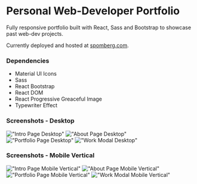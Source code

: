 # Personal Web-Developer Portfolio

Fully responsive portfolio built with React, Sass and Bootstrap to showcase past web-dev projects. 

Currently deployed and hosted at [spomberg.com](http://spomberg.com).

### Dependencies
- Material UI Icons
- Sass
- React Bootstrap
- React DOM
- React Progressive Greaceful Image
- Typewriter Effect

### Screenshots - Desktop
!["Intro Page Desktop"](https://github.com/spomberg/react-portfolio/blob/master/src/assets/images/main-page-desktop.png?raw=true)
!["About Page Desktop"](https://github.com/spomberg/react-portfolio/blob/master/src/assets/images/about-page-desktop.png?raw=true)
!["Portfolio Page Desktop"](https://github.com/spomberg/react-portfolio/blob/master/src/assets/images/portfolio-desktop.png?raw=true)
!["Work Modal Desktop"](https://github.com/spomberg/react-portfolio/blob/master/src/assets/images/modal-desktop.png?raw=true)

### Screenshots - Mobile Vertical
!["Intro Page Mobile Vertical"](https://github.com/spomberg/react-portfolio/blob/master/src/assets/images/main-page-phone-vertical.png?raw=true)
!["About Page Mobile Vertical"](https://github.com/spomberg/react-portfolio/blob/master/src/assets/images/about-page-phone-vertical.png?raw=true)
!["Portfolio Page Mobile Vertical"](https://github.com/spomberg/react-portfolio/blob/master/src/assets/images/portfolio-phone-vertical.png?raw=true)
!["Work Modal Mobile Vertical"](https://github.com/spomberg/react-portfolio/blob/master/src/assets/images/modal-phone-vertical.png?raw=true)
